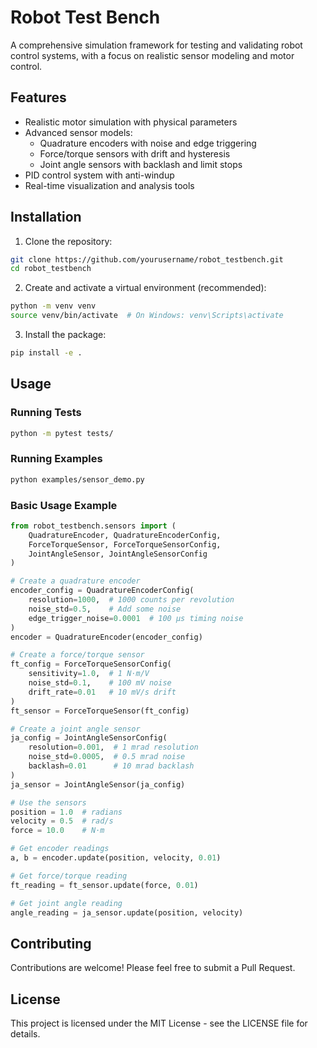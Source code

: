 # Robot Test Bench

A comprehensive simulation framework for testing and validating robot control systems, with a focus on realistic sensor modeling and motor control.

## Features

- Realistic motor simulation with physical parameters
- Advanced sensor models:
  - Quadrature encoders with noise and edge triggering
  - Force/torque sensors with drift and hysteresis
  - Joint angle sensors with backlash and limit stops
- PID control system with anti-windup
- Real-time visualization and analysis tools

## Installation

1. Clone the repository:
```bash
git clone https://github.com/yourusername/robot_testbench.git
cd robot_testbench
```

2. Create and activate a virtual environment (recommended):
```bash
python -m venv venv
source venv/bin/activate  # On Windows: venv\Scripts\activate
```

3. Install the package:
```bash
pip install -e .
```

## Usage

### Running Tests

```bash
python -m pytest tests/
```

### Running Examples

```bash
python examples/sensor_demo.py
```

### Basic Usage Example

```python
from robot_testbench.sensors import (
    QuadratureEncoder, QuadratureEncoderConfig,
    ForceTorqueSensor, ForceTorqueSensorConfig,
    JointAngleSensor, JointAngleSensorConfig
)

# Create a quadrature encoder
encoder_config = QuadratureEncoderConfig(
    resolution=1000,  # 1000 counts per revolution
    noise_std=0.5,    # Add some noise
    edge_trigger_noise=0.0001  # 100 μs timing noise
)
encoder = QuadratureEncoder(encoder_config)

# Create a force/torque sensor
ft_config = ForceTorqueSensorConfig(
    sensitivity=1.0,  # 1 N⋅m/V
    noise_std=0.1,    # 100 mV noise
    drift_rate=0.01   # 10 mV/s drift
)
ft_sensor = ForceTorqueSensor(ft_config)

# Create a joint angle sensor
ja_config = JointAngleSensorConfig(
    resolution=0.001,  # 1 mrad resolution
    noise_std=0.0005,  # 0.5 mrad noise
    backlash=0.01      # 10 mrad backlash
)
ja_sensor = JointAngleSensor(ja_config)

# Use the sensors
position = 1.0  # radians
velocity = 0.5  # rad/s
force = 10.0    # N⋅m

# Get encoder readings
a, b = encoder.update(position, velocity, 0.01)

# Get force/torque reading
ft_reading = ft_sensor.update(force, 0.01)

# Get joint angle reading
angle_reading = ja_sensor.update(position, velocity)
```

## Contributing

Contributions are welcome! Please feel free to submit a Pull Request.

## License

This project is licensed under the MIT License - see the LICENSE file for details.